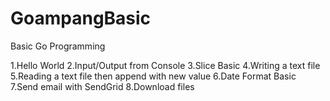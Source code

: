 # GoampangBasic
Basic Go Programming

1.Hello World
2.Input/Output from Console
3.Slice Basic
4.Writing a text file
5.Reading a text file then append with new value
6.Date Format Basic
7.Send email with SendGrid
8.Download files